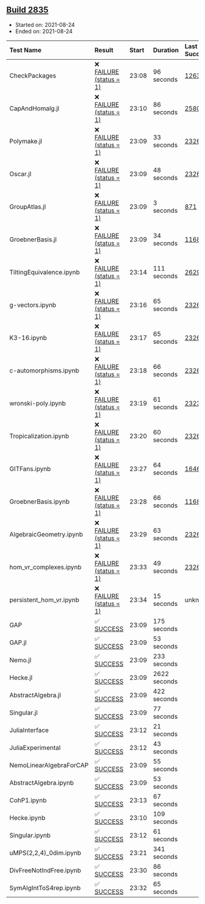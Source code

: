 ## [Build 2835](https://oscarci.mathematik.uni-kl.de/job/oscar-stable/2835/)

* Started on: 2021-08-24
* Ended on: 2021-08-24

| Test Name    | Result | Start | Duration | Last Success | First Failure |
|:-------------|:-------|:------|:---------|:-------------|:--------------|
| CheckPackages | ❌ [FAILURE (status = 1)](https://oscarci.mathematik.uni-kl.de/job/oscar-stable/2835/artifact/logs/build-2835/CheckPackages.log) | 23:08 | 96 seconds | [1263](https://oscarci.mathematik.uni-kl.de/job/oscar-stable/1263/) | [1264](https://oscarci.mathematik.uni-kl.de/job/oscar-stable/1264/) |
| CapAndHomalg.jl | ❌ [FAILURE (status = 1)](https://oscarci.mathematik.uni-kl.de/job/oscar-stable/2835/artifact/logs/build-2835/CapAndHomalg.jl.log) | 23:10 | 86 seconds | [2580](https://oscarci.mathematik.uni-kl.de/job/oscar-stable/2580/) | [2581](https://oscarci.mathematik.uni-kl.de/job/oscar-stable/2581/) |
| Polymake.jl | ❌ [FAILURE (status = 1)](https://oscarci.mathematik.uni-kl.de/job/oscar-stable/2835/artifact/logs/build-2835/Polymake.jl.log) | 23:09 | 33 seconds | [2326](https://oscarci.mathematik.uni-kl.de/job/oscar-stable/2326/) | [2327](https://oscarci.mathematik.uni-kl.de/job/oscar-stable/2327/) |
| Oscar.jl | ❌ [FAILURE (status = 1)](https://oscarci.mathematik.uni-kl.de/job/oscar-stable/2835/artifact/logs/build-2835/Oscar.jl.log) | 23:09 | 48 seconds | [2326](https://oscarci.mathematik.uni-kl.de/job/oscar-stable/2326/) | [2327](https://oscarci.mathematik.uni-kl.de/job/oscar-stable/2327/) |
| GroupAtlas.jl | ❌ [FAILURE (status = 1)](https://oscarci.mathematik.uni-kl.de/job/oscar-stable/2835/artifact/logs/build-2835/GroupAtlas.jl.log) | 23:09 | 3 seconds | [871](https://oscarci.mathematik.uni-kl.de/job/oscar-stable/871/) | [872](https://oscarci.mathematik.uni-kl.de/job/oscar-stable/872/) |
| GroebnerBasis.jl | ❌ [FAILURE (status = 1)](https://oscarci.mathematik.uni-kl.de/job/oscar-stable/2835/artifact/logs/build-2835/GroebnerBasis.jl.log) | 23:09 | 34 seconds | [1168](https://oscarci.mathematik.uni-kl.de/job/oscar-stable/1168/) | [1169](https://oscarci.mathematik.uni-kl.de/job/oscar-stable/1169/) |
| TiltingEquivalence.ipynb | ❌ [FAILURE (status = 1)](https://oscarci.mathematik.uni-kl.de/job/oscar-stable/2835/artifact/logs/build-2835/TiltingEquivalence.ipynb.log) | 23:14 | 111 seconds | [2629](https://oscarci.mathematik.uni-kl.de/job/oscar-stable/2629/) | [2630](https://oscarci.mathematik.uni-kl.de/job/oscar-stable/2630/) |
| g-vectors.ipynb | ❌ [FAILURE (status = 1)](https://oscarci.mathematik.uni-kl.de/job/oscar-stable/2835/artifact/logs/build-2835/g-vectors.ipynb.log) | 23:16 | 65 seconds | [2326](https://oscarci.mathematik.uni-kl.de/job/oscar-stable/2326/) | [2327](https://oscarci.mathematik.uni-kl.de/job/oscar-stable/2327/) |
| K3-16.ipynb | ❌ [FAILURE (status = 1)](https://oscarci.mathematik.uni-kl.de/job/oscar-stable/2835/artifact/logs/build-2835/K3-16.ipynb.log) | 23:17 | 65 seconds | [2326](https://oscarci.mathematik.uni-kl.de/job/oscar-stable/2326/) | [2327](https://oscarci.mathematik.uni-kl.de/job/oscar-stable/2327/) |
| c-automorphisms.ipynb | ❌ [FAILURE (status = 1)](https://oscarci.mathematik.uni-kl.de/job/oscar-stable/2835/artifact/logs/build-2835/c-automorphisms.ipynb.log) | 23:18 | 66 seconds | [2326](https://oscarci.mathematik.uni-kl.de/job/oscar-stable/2326/) | [2327](https://oscarci.mathematik.uni-kl.de/job/oscar-stable/2327/) |
| wronski-poly.ipynb | ❌ [FAILURE (status = 1)](https://oscarci.mathematik.uni-kl.de/job/oscar-stable/2835/artifact/logs/build-2835/wronski-poly.ipynb.log) | 23:19 | 61 seconds | [2323](https://oscarci.mathematik.uni-kl.de/job/oscar-stable/2323/) | [2324](https://oscarci.mathematik.uni-kl.de/job/oscar-stable/2324/) |
| Tropicalization.ipynb | ❌ [FAILURE (status = 1)](https://oscarci.mathematik.uni-kl.de/job/oscar-stable/2835/artifact/logs/build-2835/Tropicalization.ipynb.log) | 23:20 | 60 seconds | [2326](https://oscarci.mathematik.uni-kl.de/job/oscar-stable/2326/) | [2327](https://oscarci.mathematik.uni-kl.de/job/oscar-stable/2327/) |
| GITFans.ipynb | ❌ [FAILURE (status = 1)](https://oscarci.mathematik.uni-kl.de/job/oscar-stable/2835/artifact/logs/build-2835/GITFans.ipynb.log) | 23:27 | 64 seconds | [1646](https://oscarci.mathematik.uni-kl.de/job/oscar-stable/1646/) | [1647](https://oscarci.mathematik.uni-kl.de/job/oscar-stable/1647/) |
| GroebnerBasis.ipynb | ❌ [FAILURE (status = 1)](https://oscarci.mathematik.uni-kl.de/job/oscar-stable/2835/artifact/logs/build-2835/GroebnerBasis.ipynb.log) | 23:28 | 66 seconds | [1168](https://oscarci.mathematik.uni-kl.de/job/oscar-stable/1168/) | [1169](https://oscarci.mathematik.uni-kl.de/job/oscar-stable/1169/) |
| AlgebraicGeometry.ipynb | ❌ [FAILURE (status = 1)](https://oscarci.mathematik.uni-kl.de/job/oscar-stable/2835/artifact/logs/build-2835/AlgebraicGeometry.ipynb.log) | 23:29 | 63 seconds | [2326](https://oscarci.mathematik.uni-kl.de/job/oscar-stable/2326/) | [2327](https://oscarci.mathematik.uni-kl.de/job/oscar-stable/2327/) |
| hom_vr_complexes.ipynb | ❌ [FAILURE (status = 1)](https://oscarci.mathematik.uni-kl.de/job/oscar-stable/2835/artifact/logs/build-2835/hom_vr_complexes.ipynb.log) | 23:33 | 49 seconds | [2326](https://oscarci.mathematik.uni-kl.de/job/oscar-stable/2326/) | [2327](https://oscarci.mathematik.uni-kl.de/job/oscar-stable/2327/) |
| persistent_hom_vr.ipynb | ❌ [FAILURE (status = 1)](https://oscarci.mathematik.uni-kl.de/job/oscar-stable/2835/artifact/logs/build-2835/persistent_hom_vr.ipynb.log) | 23:34 | 15 seconds | unknown | unknown |
| GAP | ✅ [SUCCESS](https://oscarci.mathematik.uni-kl.de/job/oscar-stable/2835/artifact/logs/build-2835/GAP.log) | 23:09 | 175 seconds |  |  |
| GAP.jl | ✅ [SUCCESS](https://oscarci.mathematik.uni-kl.de/job/oscar-stable/2835/artifact/logs/build-2835/GAP.jl.log) | 23:09 | 53 seconds |  |  |
| Nemo.jl | ✅ [SUCCESS](https://oscarci.mathematik.uni-kl.de/job/oscar-stable/2835/artifact/logs/build-2835/Nemo.jl.log) | 23:09 | 233 seconds |  |  |
| Hecke.jl | ✅ [SUCCESS](https://oscarci.mathematik.uni-kl.de/job/oscar-stable/2835/artifact/logs/build-2835/Hecke.jl.log) | 23:09 | 2622 seconds |  |  |
| AbstractAlgebra.jl | ✅ [SUCCESS](https://oscarci.mathematik.uni-kl.de/job/oscar-stable/2835/artifact/logs/build-2835/AbstractAlgebra.jl.log) | 23:09 | 422 seconds |  |  |
| Singular.jl | ✅ [SUCCESS](https://oscarci.mathematik.uni-kl.de/job/oscar-stable/2835/artifact/logs/build-2835/Singular.jl.log) | 23:09 | 77 seconds |  |  |
| JuliaInterface | ✅ [SUCCESS](https://oscarci.mathematik.uni-kl.de/job/oscar-stable/2835/artifact/logs/build-2835/JuliaInterface.log) | 23:12 | 21 seconds |  |  |
| JuliaExperimental | ✅ [SUCCESS](https://oscarci.mathematik.uni-kl.de/job/oscar-stable/2835/artifact/logs/build-2835/JuliaExperimental.log) | 23:12 | 43 seconds |  |  |
| NemoLinearAlgebraForCAP | ✅ [SUCCESS](https://oscarci.mathematik.uni-kl.de/job/oscar-stable/2835/artifact/logs/build-2835/NemoLinearAlgebraForCAP.log) | 23:09 | 55 seconds |  |  |
| AbstractAlgebra.ipynb | ✅ [SUCCESS](https://oscarci.mathematik.uni-kl.de/job/oscar-stable/2835/artifact/logs/build-2835/AbstractAlgebra.ipynb.log) | 23:09 | 53 seconds |  |  |
| CohP1.ipynb | ✅ [SUCCESS](https://oscarci.mathematik.uni-kl.de/job/oscar-stable/2835/artifact/logs/build-2835/CohP1.ipynb.log) | 23:13 | 67 seconds |  |  |
| Hecke.ipynb | ✅ [SUCCESS](https://oscarci.mathematik.uni-kl.de/job/oscar-stable/2835/artifact/logs/build-2835/Hecke.ipynb.log) | 23:10 | 109 seconds |  |  |
| Singular.ipynb | ✅ [SUCCESS](https://oscarci.mathematik.uni-kl.de/job/oscar-stable/2835/artifact/logs/build-2835/Singular.ipynb.log) | 23:12 | 61 seconds |  |  |
| uMPS(2,2,4)_0dim.ipynb | ✅ [SUCCESS](https://oscarci.mathematik.uni-kl.de/job/oscar-stable/2835/artifact/logs/build-2835/uMPS-2-2-4-_0dim.ipynb.log) | 23:21 | 341 seconds |  |  |
| DivFreeNotIndFree.ipynb | ✅ [SUCCESS](https://oscarci.mathematik.uni-kl.de/job/oscar-stable/2835/artifact/logs/build-2835/DivFreeNotIndFree.ipynb.log) | 23:30 | 86 seconds |  |  |
| SymAlgIntToS4rep.ipynb | ✅ [SUCCESS](https://oscarci.mathematik.uni-kl.de/job/oscar-stable/2835/artifact/logs/build-2835/SymAlgIntToS4rep.ipynb.log) | 23:32 | 65 seconds |  |  |
